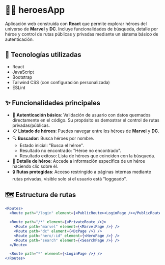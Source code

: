 # 🦸‍♂️ heroesApp

Aplicación web construida con **React** que permite explorar héroes del universo de **Marvel** y **DC**. Incluye funcionalidades de búsqueda, detalle por héroe y control de rutas públicas y privadas mediante un sistema básico de autenticación.

## 🚀 Tecnologías utilizadas

- React
- JavaScript
- Bootstrap
- Tailwind CSS (con configuración personalizada)
- ESLint

## ✨ Funcionalidades principales

- 🔐 **Autenticación básica**: Validación de usuario con datos quemados directamente en el código. Su propósito es demostrar el control de rutas privadas/públicas.
- 📋 **Listado de héroes**: Puedes navegar entre los héroes de **Marvel** y **DC**.
- 🔍 **Buscador**: Busca héroes por nombre.
  - Estado inicial: "Busca el héroe".
  - Resultado no encontrado: "Héroe no encontrado".
  - Resultado exitoso: Lista de héroes que coinciden con la búsqueda.
- 📄 **Detalle de héroe**: Accede a información específica de un héroe haciendo clic sobre él.
- 🔒 **Rutas protegidas**: Acceso restringido a páginas internas mediante rutas privadas, visible solo si el usuario está "loggeado".

## 🗺️ Estructura de rutas

```jsx
<Routes>
  <Route path="/login" element={<PublicRoute><LoginPage /></PublicRoute>} />

  <Route path="/*" element={<PrivateRoute />}>
    <Route path="marvel" element={<MarvelPage />} />
    <Route path="dc" element={<DcPage />} />
    <Route path="hero/:id" element={<HeroPage />} />
    <Route path="search" element={<SearchPage />} />
  </Route>

  <Route path="*" element={<LoginPage />} />
</Routes>
